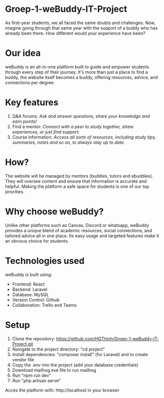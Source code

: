 # Groep-1-weBuddy-IT-Project

As first-year students, we all faced the same doubts and challenges. Now, imagine going through that same year with the support of a buddy who has already been there. How different would your experience have been?

# Our idea

weBuddy is an all-in-one platform built to guide and empower students through every step of their journey. It's more than just a place to find a buddy, the website itself becomes a buddy, offering resources, advice, and connections per degree.

# Key features

1. Q&A forums: _Ask and answer questions, share your knowledge and earn points!_
2. Find a mentor: _Connect with a peer to study together, share experiences, or just find support._
3. Course information: _Access all sorts of resources, including study tips, summaries, notes and so on, to always stay up to date._

# How?

The website will be managed by mentors (buddies, tutors and ebuddies). They will oversee content and ensure that information is accurate and helpful. Making the platform a safe space for students is one of our top priorities.

# Why choose weBuddy?
Unlike other platforms such as Canvas, Discord or whatsapp, weBuddy provides a unique blend of academic resources, social connections, and tailored advice all in one place. Its easy usage and targeted features make it an obvious choice for students.

# Technologies used

weBuddy is built using:

- Frontend: React
- Backend: Laravel
- Database: MySQL
- Version Control: Github
- Collaboration: Trello and Teams

# Setup

1. Clone the repository: https://github.com/HGThinh/Groep-1-weBuddy-IT-Project.git  
2. Navigate to the project directory: "cd project"
3. Install dependencies: "composer install" (for Laravel) and to create vendor file
4. Copy the .env into the project (add your database credentials)
6. Download mailhog.exe file to run mailhog
7. Run "npm run dev"
8. Run "php artisan serve"

Acces the platform with: http://localhost in your browser
